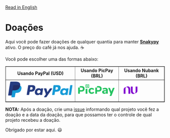 [Read in English](https://github.com/snakypy/donations/blob/master/README.md)

# Doações

Aqui você pode fazer doações de qualquer quantia para manter [**Snakypy**](https://github.com/snakypy) ativo. O preço do café já nos ajuda. :coffee:

Você pode escolher uma das formas abaixo:

<div class="donation">
<table border="1">
  <thead>
    <tr>
      <th>Usando PayPal (USD)</th>
      <th>Usando PicPay (BRL)</th>
      <th>Usando Nubank (BRL)</th>
    </tr>
  </thead>
  <tbody>
    <tr>
      <td>
        <a href="https://www.paypal.com/cgi-bin/webscr?cmd=_s-xclick&hosted_button_id=YBK2HEEYG8V5W&source" target="_blank">
          <img src="https://raw.githubusercontent.com/snakypy/donations/master/svg/banks/paypal.svg" alt="PayPal Donation"
        </a>
      </td>
      <td>
        <a href="https://app.picpay.com/user/williamcanin" target="_blank">
          <img width="120" height="40" src="https://raw.githubusercontent.com/snakypy/donations/master/svg/banks/picpay.svg" alt="PicPay Donation">
       </a>
     </td>
     <td>
        <a href="https://nubank.com.br/pagar/4hzmr/HNn2g3w1TI" target="_blank">
          <img width="auto" height="60" src="https://raw.githubusercontent.com/snakypy/donations/master/svg/banks/nubank.svg" alt="Nubank Donation">
       </a>
     </td>
   </tr>
  </tbody>
</table>
</div>

**NOTA:** Após a doação, crie uma [issue](https://github.com/snakypy/donations/issues) informando qual projeto você fez a doação e a data da doação, para que possamos ter o controle de qual projeto recebeu a doação.

Obrigado por estar aqui. :smiley:
